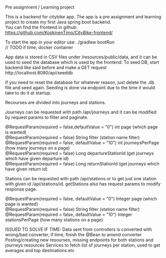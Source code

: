 Pre assignment / Learning project

This is a backend for citybike app. The app is a pre assignment and learning project to create my first Java spring boot backend.  
You can find the frontend in github: https://github.com/KoskinenTimo/CityBike-frontend/


To start the app in your editor use: ./gradlew bootRun  
// TODO if time, docker container


App data is stored in CSV files under /resources/public/data, and it can be used to seed the database which is used by the frontend.
To seed DB, start backend like said before and make a GET request http://localhost:8080/api/seeddb

If you need to reset the database for whatever reason, just delete the .db file and seed again. Seeding is done via endpoint due to the 
time it would take to do it at startup.


Recourses are divided into journeys and stations. 

Journeys can be requested with path /api/journeys and it can be modified by request params to filter and paginate.

@RequestParam(required = false,defaultValue = "0") int page (which page is wanted)  
@RequestParam(required = false) String filter (station name filter)  
@RequestParam(required = false, defaultValue = "10") int journeysPerPage (how many journeys on a page)  
@RequestParam(required = false) Long departureStationId (get journeys which have given departure id)  
@RequestParam(required = false) Long returnStationId (get journeys which have given return id)  

Stations can be requested with path /api/stations or to get just one station with given id /api/stations/id. getStations also has 
request params to modify response page.

@RequestParam(required = false, defaultValue = "0") Integer page (which page is wanted)  
@RequestParam(required = false) String filter (station name filter)  
@RequestParam(required = false, defaultValue = "10") Integer stationsPerPage (how many stations on a page)  


ISSUED TO SOLVE IF TIME:
Data sent from controllers is converted with wrong/bad converter, if time, finish the @Bean to amend converter
Posting/creating new resourses, missing endpoints for both stations and journeys resources
Services to fetch list of journeys per station, used to get averages and top destinations etc



